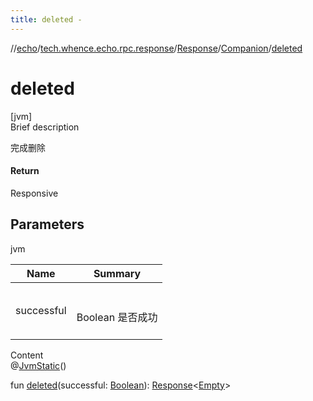 ```yaml
---
title: deleted -
---
```

//[echo](../../../index.md)/[tech.whence.echo.rpc.response](../../index.md)/[Response](../index.md)/[Companion](index.md)/[deleted](deleted.md)



# deleted  
[jvm]  
Brief description  


完成删除



#### Return  


Responsive



## Parameters  
  
jvm  
  
|  Name|  Summary| 
|---|---|
| successful| <br><br>Boolean 是否成功<br><br>
  
  
Content  
@[JvmStatic](https://kotlinlang.org/api/latest/jvm/stdlib/kotlin.jvm/-jvm-static/index.html)()  
  
fun [deleted](deleted.md)(successful: [Boolean](https://kotlinlang.org/api/latest/jvm/stdlib/kotlin/-boolean/index.html)): [Response](../index.md)<[Empty](../../../tech.whence.echo.rpc.payload/-empty/index.md)>  



